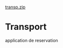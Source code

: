 
[transp.zip](https://github.com/josephyobouet68-24/Transport/files/6319514/transp.zip)

# Transport
application de reservation
